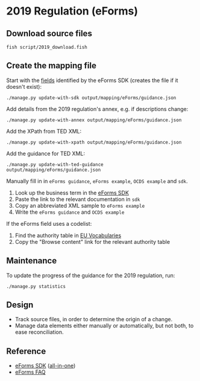 # 2019 Regulation (eForms)

## Download source files

    fish script/2019_download.fish

## Create the mapping file

Start with the [fields](https://docs.ted.europa.eu/eforms/0.6.0/fields/index.html) identified by the eForms SDK (creates the file if it doesn't exist):

    ./manage.py update-with-sdk output/mapping/eForms/guidance.json

Add details from the 2019 regulation's annex, e.g. if descriptions change:

    ./manage.py update-with-annex output/mapping/eForms/guidance.json

Add the XPath from TED XML:

    ./manage.py update-with-xpath output/mapping/eForms/guidance.json

Add the guidance for TED XML:

    ./manage.py update-with-ted-guidance output/mapping/eForms/guidance.json

Manually fill in in `eForms guidance`, `eForms example`, `OCDS example` and `sdk`.

1. Look up the business term in the [eForms SDK](https://docs.ted.europa.eu/eforms/0.6.0/schema/all-in-one.html)
1. Paste the link to the relevant documentation in `sdk`
1. Copy an abbreviated XML sample to `eForms example`
1. Write the `eForms guidance` and `OCDS example`

If the eForms field uses a codelist:

1. Find the authority table in [EU Vocabularies](https://op.europa.eu/en/web/eu-vocabularies/authority-tables)
1. Copy the "Browse content" link for the relevant authority table

## Maintenance

To update the progress of the guidance for the 2019 regulation, run:

    ./manage.py statistics

## Design

* Track source files, in order to determine the origin of a change.
* Manage data elements either manually or automatically, but not both, to ease reconciliation.

## Reference

* [eForms SDK](https://docs.ted.europa.eu/eforms/0.6.0/) ([all-in-one](https://docs.ted.europa.eu/eforms/0.6.0/schema/all-in-one.html))
* [eForms FAQ](https://docs.ted.europa.eu/home/eforms/FAQ/index.html)
